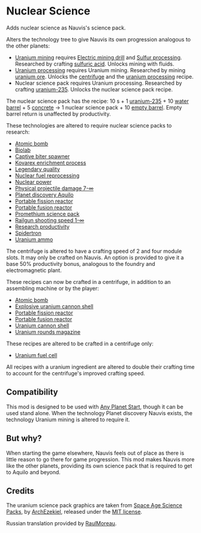 # Nuclear Science

Adds nuclear science as Nauvis's science pack.

Alters the technology tree to give Nauvis its own progression analogous to the other planets:

* [Uranium mining](https://wiki.factorio.com/Uranium_mining_(research)) requires [Electric mining drill](https://wiki.factorio.com/Electric_mining_drill_(research)) and [Sulfur processing](https://wiki.factorio.com/Sulfur_processing_(research)). Researched by crafting [sulfuric acid](https://wiki.factorio.com/Sulfuric_acid). Unlocks mining with fluids.
* [Uranium processing](https://wiki.factorio.com/Uranium_processing_(research)) requires Uranium mining. Researched by mining [uranium ore](https://wiki.factorio.com/Uranium_ore). Unlocks the [centrifuge](https://wiki.factorio.com/Centrifuge) and the [uranium processing](https://wiki.factorio.com/Uranium_processing) recipe.
* Nuclear science pack requires Uranium processing. Researched by crafting [uranium-235](https://wiki.factorio.com/Uranium-235). Unlocks the nuclear science pack recipe.

The nuclear science pack has the recipe: 10 s + 1 [uranium-235](https://wiki.factorio.com/Uranium-235) + 10 [water barrel](https://wiki.factorio.com/Barrel) + 5 [concrete](https://wiki.factorio.com/Concrete) → 1 nuclear science pack + 10 [empty barrel](https://wiki.factorio.com/Barrel). Empty barrel return is unaffected by productivity.

These technologies are altered to require nuclear science packs to research:

* [Atomic bomb](https://wiki.factorio.com/Atomic_bomb_(research))
* [Biolab](https://wiki.factorio.com/Biolab_(research))
* [Captive biter spawner](https://wiki.factorio.com/Captive_biter_spawner_(research))
* [Kovarex enrichment process](https://wiki.factorio.com/Kovarex_enrichment_process_(research))
* [Legendary quality](https://wiki.factorio.com/Legendary_quality_(research))
* [Nuclear fuel reprocessing](https://wiki.factorio.com/Nuclear_fuel_reprocessing_(research))
* [Nuclear power](https://wiki.factorio.com/Nuclear_power_(research))
* [Physical projectile damage 7-∞](https://wiki.factorio.com/Physical_projectile_damage_(research))
* [Planet discovery Aquilo](https://wiki.factorio.com/Planet_discovery_Aquilo_(research))
* [Portable fission reactor](https://wiki.factorio.com/Portable_fission_reactor_(research))
* [Portable fusion reactor](https://wiki.factorio.com/Portable_fusion_reactor_(research))
* [Promethium science pack](https://wiki.factorio.com/Promethium_science_pack_(research))
* [Railgun shooting speed 1-∞](https://wiki.factorio.com/Railgun_shooting_speed_(research))
* [Research productivity](https://wiki.factorio.com/Research_productivity_(research))
* [Spidertron](https://wiki.factorio.com/Spidertron_(research))
* [Uranium ammo](https://wiki.factorio.com/Uranium_ammo_(research))

The centrifuge is altered to have a crafting speed of 2 and four module slots. It may only be crafted on Nauvis. An option is provided to give it a base 50% productivity bonus, analogous to the foundry and electromagnetic plant.

These recipes can now be crafted in a centrifuge, in addition to an assembling machine or by the player:

* [Atomic bomb](https://wiki.factorio.com/Atomic_bomb)
* [Explosive uranium cannon shell](https://wiki.factorio.com/Explosive_uranium_cannon_shell)
* [Portable fission reactor](https://wiki.factorio.com/Portable_fission_reactor)
* [Portable fusion reactor](https://wiki.factorio.com/Portable_fusion_reactor)
* [Uranium cannon shell](https://wiki.factorio.com/Uranium_cannon_shell)
* [Uranium rounds magazine](https://wiki.factorio.com/Uranium_rounds_magazine)

These recipes are altered to be crafted in a centrifuge only:

* [Uranium fuel cell](https://wiki.factorio.com/Uranium_fuel_cell)

All recipes with a uranium ingredient are altered to double their crafting time to account for the centrifuge's improved crafting speed.

## Compatibility

This mod is designed to be used with [Any Planet Start](https://mods.factorio.com/mod/any-planet-start), though it can be used stand alone. When the technology Planet discovery Nauvis exists, the technology Uranium mining is altered to require it.

## But why?

When starting the game elsewhere, Nauvis feels out of place as there is little reason to go there for game progression. This mod makes Nauvis more like the other planets, providing its own science pack that is required to get to Aquilo and beyond.

## Credits

The uranium science pack graphics are taken from [Space Age Science Packs](https://mods.factorio.com/mod/sa-science-packs), by [ArchEzekiel](https://mods.factorio.com/user/ArchEzekiel), released under the [MIT license](https://opensource.org/licenses/MIT).

Russian translation provided by [RaulMoreau](https://mods.factorio.com/user/RaulMoreau).
